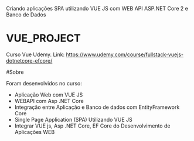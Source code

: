 
Criando aplicações SPA utilizando VUE JS com WEB API ASP.NET Core 2 e Banco de Dados

# VUE_PROJECT

Curso Vue Udemy. Link: https://www.udemy.com/course/fullstack-vuejs-dotnetcore-efcore/

#Sobre

Foram desenvolvidos no curso:

- Aplicação Web com VUE JS
- WEBAPI com Asp .NET Core
- Integração entre Aplicação e Banco de dados com EntityFramework Core
- Single Page Application (SPA) Utilizando VUE JS
- Integrar VUE js, Asp .NET Core, EF Core do Desenvolvimento de Aplicações WEB
